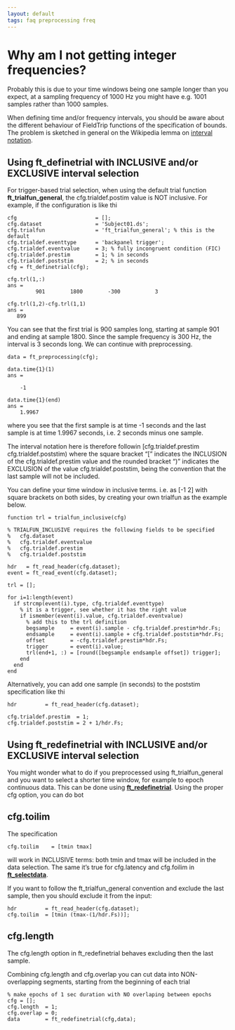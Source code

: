 ```yaml
---
layout: default
tags: faq preprocessing freq
---
```


#  Why am I not getting integer frequencies?

Probably this is due to your time windows being one sample longer than you expect, at a sampling frequency of 1000 Hz you might have e.g. 1001 samples rather than 1000 samples.

When defining time and/or frequency intervals, you should be aware about the different behaviour of FieldTrip functions of the specification of bounds. The problem is sketched in general on the Wikipedia lemma on [interval notation](http://en.wikibooks.org/wiki/Algebra/Interval_Notation). 

## Using ft_definetrial with INCLUSIVE and/or EXCLUSIVE interval selection

For trigger-based trial selection, when using the default trial function **ft_trialfun_general**, the cfg.trialdef.postim value is NOT inclusive. For example, if the configuration is like thi

	cfg                         = [];
	cfg.dataset                 = 'Subject01.ds';
	cfg.trialfun                = 'ft_trialfun_general'; % this is the default
	cfg.trialdef.eventtype      = 'backpanel trigger';
	cfg.trialdef.eventvalue     = 3; % fully incongruent condition (FIC)
	cfg.trialdef.prestim        = 1; % in seconds
	cfg.trialdef.poststim       = 2; % in seconds
	cfg = ft_definetrial(cfg);
	
	cfg.trl(1,:)
	ans =
	         901        1800        -300           3
	         
	cfg.trl(1,2)-cfg.trl(1,1)
	ans =
	   899 

You can see that the first trial is 900 samples long, starting at sample 901 and ending at sample 1800. Since the sample frequency is 300 Hz, the interval is 3 seconds long. We can continue with preprocessing.

	data = ft_preprocessing(cfg);
	  
	data.time{1}(1)
	ans =
	
	    -1
	
	data.time{1}(end)
	ans =
	    1.9967

where you see that the first sample is at time -1 seconds and the last sample is at time 1.9967 seconds, i.e. 2 seconds minus one sample. 

The interval notation here is therefore followin
    [cfg.trialdef.prestim cfg.trialdef.poststim)
where the square bracket “[” indicates the INCLUSION of the cfg.trialdef.prestim value and the rounded bracket “)” indicates the EXCLUSION of the value cfg.trialdef.poststim, being the convention that the last sample will not be included.

You can define your time window in inclusive terms. i.e. as [-1 2] with square brackets on both sides, by creating your own trialfun as the example below.

	function trl = trialfun_inclusive(cfg)
	
	% TRIALFUN_INCLUSIVE requires the following fields to be specified
	%   cfg.dataset
	%   cfg.trialdef.eventvalue
	%   cfg.trialdef.prestim
	%   cfg.trialdef.poststim
	
	hdr   = ft_read_header(cfg.dataset);
	event = ft_read_event(cfg.dataset);
	
	trl = [];
	
	for i=1:length(event)
	  if strcmp(event(i).type, cfg.trialdef.eventtype)
	    % it is a trigger, see whether it has the right value
	    if ismember(event(i).value, cfg.trialdef.eventvalue)
	      % add this to the trl definition
	      begsample     = event(i).sample - cfg.trialdef.prestim*hdr.Fs;
	      endsample     = event(i).sample + cfg.trialdef.poststim*hdr.Fs;
	      offset        = -cfg.trialdef.prestim*hdr.Fs;
	      trigger       = event(i).value;
	      trl(end+1, :) = [round([begsample endsample offset]) trigger];
	    end
	  end
	end

Alternatively, you can add one sample (in seconds) to the poststim specification like thi

	hdr         = ft_read_header(cfg.dataset);
	
	cfg.trialdef.prestim  = 1;
	cfg.trialdef.poststim = 2 + 1/hdr.Fs;

## Using ft_redefinetrial with INCLUSIVE and/or EXCLUSIVE interval selection

You might wonder what to do if you preprocessed using ft_trialfun_general and you want to select a shorter time window, for example to epoch continuous data. This can be done using **[ft_redefinetrial](/reference/ft_redefinetrial)**. Using the proper cfg option, you can do bot

## cfg.toilim

The specification

    cfg.toilim    = [tmin tmax] 
    
will work in INCLUSIVE terms: both tmin and tmax will be included in the data selection. The same it’s true for cfg.latency and cfg.foilim in **[ft_selectdata](/reference/ft_selectdata)**.

If you want to follow the ft_trialfun_general convention and exclude the last sample, then you should exclude it from the input: 

	hdr         = ft_read_header(cfg.dataset);
	cfg.toilim  = [tmin (tmax-(1/hdr.Fs))];

## cfg.length

The cfg.length option in ft_redefinetrial behaves excluding then the last sample.

Combining cfg.length and cfg.overlap you can cut data into NON-overlapping segments, starting from the beginning of each trial

	% make epochs of 1 sec duration with NO overlaping between epochs
	cfg = [];
	cfg.length  = 1;
	cfg.overlap = 0;
	data        = ft_redefinetrial(cfg,data);

